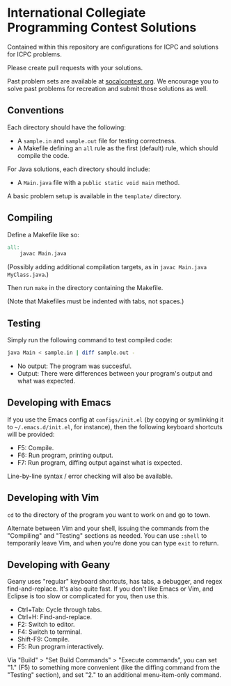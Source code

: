 # International Collegiate Programming Contest Solutions

Contained within this repository are configurations for ICPC and solutions for ICPC problems.

Please create pull requests with your solutions.

Past problem sets are available at
[socalcontest.org](http://socalcontest.org/). We encourage you to solve past
problems for recreation and submit those solutions as well.


## Conventions

Each directory should have the following:

- A `sample.in` and `sample.out` file for testing correctness.
- A Makefile defining an `all` rule as the first (default) rule, which should
  compile the code.

For Java solutions, each directory should include:

- A `Main.java` file with a `public static void main` method.

A basic problem setup is available in the `template/` directory.


## Compiling

Define a Makefile like so:

```makefile
all:
	javac Main.java
```

(Possibly adding additional compilation targets, as in `javac Main.java MyClass.java`.)

Then run `make` in the directory containing the Makefile.

(Note that Makefiles must be indented with tabs, not spaces.)


## Testing

Simply run the following command to test compiled code:

```bash
java Main < sample.in | diff sample.out -
```

- No output: The program was succesful.
- Output: There were differences between your program's output and what was expected.


## Developing with Emacs

If you use the Emacs config at `configs/init.el` (by copying or symlinking it to
`~/.emacs.d/init.el`, for instance), then the following keyboard shortcuts will be provided:

- F5: Compile.
- F6: Run program, printing output.
- F7: Run program, diffing output against what is expected.

Line-by-line syntax / error checking will also be available.


## Developing with Vim

`cd` to the directory of the program you want to work on and go to town.

Alternate between Vim and your shell, issuing the commands from the "Compiling"
and "Testing" sections as needed. You can use `:shell` to temporarily leave Vim,
and when you're done you can type `exit` to return.


## Developing with Geany

Geany uses "regular" keyboard shortcuts, has tabs, a debugger, and regex
find-and-replace. It's also quite fast. If you don't like Emacs or Vim, and
Eclipse is too slow or complicated for you, then use this.

- Ctrl+Tab: Cycle through tabs.
- Ctrl+H: Find-and-replace.
- F2: Switch to editor.
- F4: Switch to terminal.
- Shift-F9: Compile.
- F5: Run program interactively.

Via "Build" > "Set Build Commands" > "Execute commands", you can set "1." (F5)
to something more convenient (like the diffing command from the "Testing"
section), and set "2." to an additional menu-item-only command.
